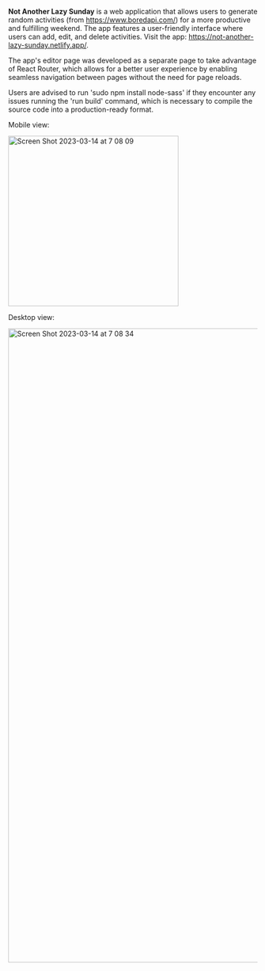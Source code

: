 <b>Not Another Lazy Sunday</b> is a web application that allows users to generate random activities (from https://www.boredapi.com/) for a more productive and fulfilling weekend. The app features a user-friendly interface where users can add, edit, and delete activities. Visit the app: https://not-another-lazy-sunday.netlify.app/.

The app's editor page was developed as a separate page to take advantage of React Router, which allows for a better user experience by enabling seamless navigation between pages without the need for page reloads.

Users are advised to run 'sudo npm install node-sass' if they encounter any issues running the 'run build' command, which is necessary to compile the source code into a production-ready format.

Mobile view:

<img width="344" alt="Screen Shot 2023-03-14 at 7 08 09" src="https://user-images.githubusercontent.com/36095929/224845622-041aad81-9c7e-4516-8268-63403294a06c.png">

Desktop view:

<img width="1281" alt="Screen Shot 2023-03-14 at 7 08 34" src="https://user-images.githubusercontent.com/36095929/224845631-0a448998-392f-41d6-97f9-0cf1f5e661b5.png">

